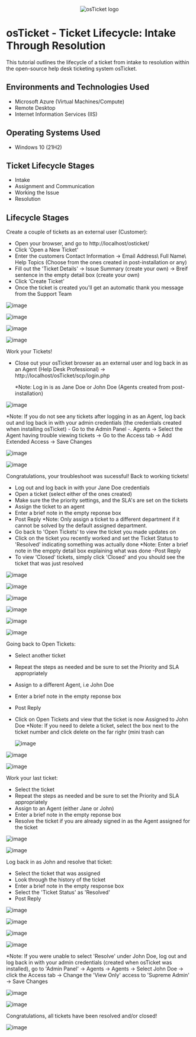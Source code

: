 <p align="center">
<img src="https://i.imgur.com/Clzj7Xs.png" alt="osTicket logo"/>
</p>

<h1>osTicket - Ticket Lifecycle: Intake Through Resolution</h1>
This tutorial outlines the lifecycle of a ticket from intake to resolution within the open-source help desk ticketing system osTicket.<br />



<h2>Environments and Technologies Used</h2>

- Microsoft Azure (Virtual Machines/Compute)
- Remote Desktop
- Internet Information Services (IIS)

<h2>Operating Systems Used </h2>

- Windows 10</b> (21H2)

<h2>Ticket Lifecycle Stages</h2>

- Intake
- Assignment and Communication
- Working the Issue
- Resolution

<h2>Lifecycle Stages</h2>

 Create a couple of tickets as an external user (Customer):

  - Open your browser, and go to http://localhost/osticket/
  -  Click 'Open a New Ticket'
  -  Enter the customers Contact Information -> Email Address\ Full Name\ Help Topics (Choose from the ones created in post-installation or any)
  -  Fill out the 'Ticket Details' -> Issue Summary (create your own) -> Breif sentence in the empty detail box (create your own)
  - Click 'Create Ticket' 
  - Once the ticket is created you'll get an automatic thank you message from the Support Team


![image](https://github.com/user-attachments/assets/92715456-515b-4b42-8d09-1e16aa58fbf6)


![image](https://github.com/user-attachments/assets/e15ff832-9444-4282-a89f-de6ac7351ce2)



![image](https://github.com/user-attachments/assets/cd48dcdb-cb35-4589-a8b3-cda96dc3d0ff)

![image](https://github.com/user-attachments/assets/2265e615-5bf3-4fa9-81aa-d94d0bd0dd9b)








Work your Tickets!

- Close out your osTicket browser as an external user and log back in as an Agent (Help Desk Professional) -> http://localhost/osTicket/scp/login.php
  
   *Note: Log in is as Jane Doe or John Doe (Agents created from post-installation)

![image](https://github.com/user-attachments/assets/fbcacd5b-9f68-4f1e-8137-fd37a76a45fe)

  
   *Note: If you do not see any tickets after logging in as an Agent, log back out and log back in with your admin credentials (the credentials created when installing osTicket)
           - Go to the Admin Panel -. Agents -> Select the Agent having trouble viewing tickets -> Go to the Access tab -> Add Extended Access -> Save Changes


 ![image](https://github.com/user-attachments/assets/2f238eef-e9b4-4bbe-b4e5-99e68a88fc37)


![image](https://github.com/user-attachments/assets/95fa8035-1e1f-40ac-84cb-b830b3736a62)



Congratulations, your troubleshoot was sucessful! Back to working tickets!

- Log out and log back in with your Jane Doe credentials
- Open a ticket (select either of the ones created)
- Make sure the the priority settings, and the SLA's are set on the tickets
- Assign the ticket to an agent
- Enter a brief note in the empty reponse box
- Post Reply 
    *Note: Only assign a ticket to a different department if it cannot be solved by the default assigned department.
- Go back to 'Open Tickets' to view the ticket you made updates on
- Click on the ticket you recently worked and set the Ticket Status to 'Resolved' indicating something was actually done
    *Note: Enter a brief note in the emppty detail box explaining what was done
     -Post Reply
- To view 'Closed' tickets, simply click 'Closed' and you should see the ticket that was just resolved

 ![image](https://github.com/user-attachments/assets/a18ef2f2-c25d-43ab-ad2b-bf2491423a85)


  ![image](https://github.com/user-attachments/assets/cef28729-e995-4a63-994b-e6613ccf5dd1)

 ![image](https://github.com/user-attachments/assets/40ddde5c-ffed-4f31-986d-5ea58bee0998)

![image](https://github.com/user-attachments/assets/e43c4e05-f4c2-4bcf-9d03-171871ba7cb8)

 ![image](https://github.com/user-attachments/assets/63fba82e-46a2-4845-9309-7e91d68ec2c0)


  ![image](https://github.com/user-attachments/assets/b848837b-b95b-45ff-a080-fc56702b13f6)


Going back to Open Tickets: 

 - Select another ticket
 - Repeat the steps as needed and be sure to set the Priority and SLA appropriately
 - Assign to a different Agent, i.e John Doe
 - Enter a brief note in the empty reponse box
 - Post Reply
 - Click on Open Tickets and view that the ticket is now Assigned to John Doe
     *Note: If you need to delete a ticket, select the box next to the ticket number and click delete on the far righr (mini trash can
 

   ![image](https://github.com/user-attachments/assets/da0d6845-0c9c-4696-9ae5-e75ac39476c8)

  ![image](https://github.com/user-attachments/assets/ce79d199-201f-445e-918e-6860ec2a678e)


   ![image](https://github.com/user-attachments/assets/4b0e2187-8b5b-4f96-b557-415207f37c60)



Work your last ticket:

- Select the ticket
- Repeat the steps as needed and be sure to set the Priority and SLA appropriately
- Assign to an Agent (either Jane or John)
- Enter a brief note in the empty reponse box
- Resolve the ticket if you are already signed in as the Agent assigned for the ticket

![image](https://github.com/user-attachments/assets/fe1f329f-a38f-4c0a-91b4-128a5d1a5b82)

![image](https://github.com/user-attachments/assets/71ca9524-7619-437f-87cf-cec3ad21dc91)


Log back in as John and resolve that ticket:
 - Select the ticket that was assigned
 - Look through the history of the ticket
 - Enter a brief note in the empty response box
 - Select the 'Ticket Status' as 'Resolved'
 - Post Reply
   
![image](https://github.com/user-attachments/assets/1bb8a894-8512-42f3-94d9-266548c43b77)


![image](https://github.com/user-attachments/assets/b85dbfae-f651-43b9-b76f-ee31196cd283)


![image](https://github.com/user-attachments/assets/6801c919-8ecd-4a85-81e6-06fc9711a004)

![image](https://github.com/user-attachments/assets/f74b7fbf-a74a-4c7f-b8d5-860518a6f4f7)


 *Note: If you were unable to select 'Resolve' under John Doe, log out and log back in with your admin credentials (created when osTicket was installed), go to 'Admin Panel' -> Agents -> Agents -> Select John Doe -> click the Access tab -> Change the 'View Only' access to 'Supreme Admin' -> Save Changes

 ![image](https://github.com/user-attachments/assets/fa4aa58d-9aed-483f-a53d-05df70809150)


![image](https://github.com/user-attachments/assets/436a93d8-0252-49a4-95fd-032858dddbf4)




Congratulations, all tickets have been resolved and/or closed!

![image](https://github.com/user-attachments/assets/52d63bfa-8832-4c03-925a-94dfd6c36b82)


